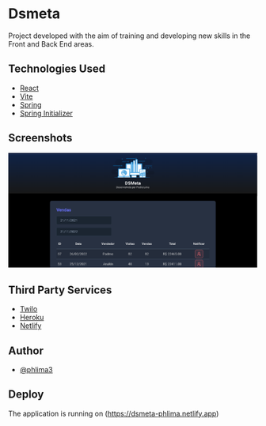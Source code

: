 
# Dsmeta

Project developed with the aim of training and developing new skills in the Front and Back End areas.


## Technologies Used

 - [React](https://pt-br.reactjs.org)
 - [Vite](https://vitejs.dev)
 - [Spring](https://spring.io)
 - [Spring Initializer](https://start.spring.io)

## Screenshots

![Print at application](/images/App-Screenshot.png "Screenshot at application")



## Third Party Services

 - [Twilo](https://www.twilio.com/)
  - [Heroku](https://www.heroku.com)
   - [Netlify](https://www.netlify.com)
## Author

- [@phlima3](https://www.github.com/phlima3)


## Deploy

The application is running on (https://dsmeta-phlima.netlify.app)



